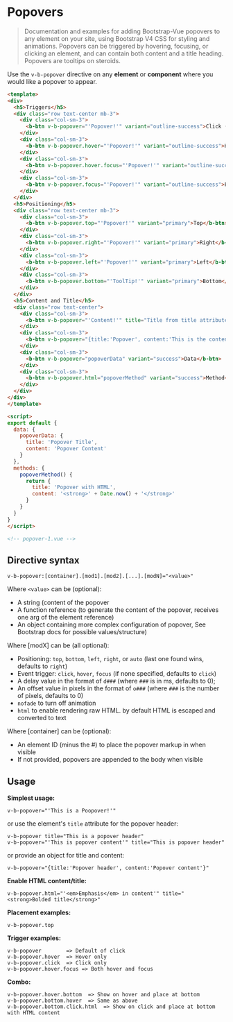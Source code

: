 # Popovers

> Documentation and examples for adding Bootstrap-Vue popovers to any element on your site,
using Bootstrap V4 CSS for styling and animations. Popovers can be triggered by hovering,
focusing, or clicking an element, and can contain both content and a title heading.
Popovers are tooltips on steroids.

Use the `v-b-popover` directive on any **element** or **component** where you would
like a popover to appear.

```html
<template>
<div>
  <h5>Triggers</h5>
  <div class="row text-center mb-3">
    <div class="col-sm-3">
      <b-btn v-b-popover="'Popover!'" variant="outline-success">Click (default)</b-btn>
    </div>
    <div class="col-sm-3">
      <b-btn v-b-popover.hover="'Popover!'" variant="outline-success">Hover</b-btn>
    </div>
    <div class="col-sm-3">
      <b-btn v-b-popover.hover.focus="'Popover!'" variant="outline-success">Hover + Focus</b-btn>
    </div>
    <div class="col-sm-3">
      <b-btn v-b-popover.focus="'Popover!'" variant="outline-success">Focus</b-btn>
    </div>
  </div>
  <h5>Positioning</h5>
  <div class="row text-center mb-3">
    <div class="col-sm-3">
      <b-btn v-b-popover.top="'Popover!'" variant="primary">Top</b-btn>
    </div>
    <div class="col-sm-3">
      <b-btn v-b-popover.right="'Popover!'" variant="primary">Right</b-btn>
    </div>
    <div class="col-sm-3">
      <b-btn v-b-popover.left="'Popover!'" variant="primary">Left</b-btn>
    </div>
    <div class="col-sm-3">
      <b-btn v-b-popover.bottom="'ToolTip!'" variant="primary">Bottom</b-btn>
    </div>
  </div>
  <h5>Content and Title</h5>
  <div class="row text-center">
    <div class="col-sm-3">
      <b-btn v-b-popover="'Content!'" title="Title from title attributee" variant="success">Title + Content</b-btn>
    </div>
    <div class="col-sm-3">
      <b-btn v-b-popover="{title:'Popover', content:'This is the content of popover'}" variant="success">Object</b-btn>
    </div>
    <div class="col-sm-3">
      <b-btn v-b-popover="popoverData" variant="success">Data</b-btn>
    </div>
    <div class="col-sm-3">
      <b-btn v-b-popover.html="popoverMethod" variant="success">Method</b-btn>
    </div>
  </div>
</div>
</template>

<script>
export default {
  data: {
    popoverData: {
      title: 'Popover Title',
      content: 'Popover Content'
    }
  },
  methods: {
    popoverMethod() {
      return {
        title: 'Popover with HTML',
        content: '<strong>' + Date.now() + '</strong>'
      }
    }
  }
}
</script>

<!-- popover-1.vue -->
```

## Directive syntax
```
v-b-popover:[container].[mod1].[mod2].[...].[modN]="<value>"
```
Where `<value>` can be (optional):
 - A string (content of the popover
 - A function reference (to generate the content of the popover, receives one arg of the element reference)
 - An object containing more complex configuration of popover, See Bootstrap docs for possible values/structure)

Where [modX] can be (all optional):
 - Positioning: `top`, `bottom`, `left`, `right`, or `auto` (last one found wins, defaults to `right`)
 - Event trigger: `click`, `hover`, `focus` (if none specified, defaults to `click`)
 - A delay value in the format of `d###` (where `###` is in ms, defaults to 0);
 - An offset value in pixels in the format of `o###` (where `###` is the number of pixels, defaults to 0)
 - `nofade` to turn off animation
 - `html` to enable rendering raw HTML. by default HTML is escaped and converted to text

Where [container] can be (optional):
 - An element ID (minus the #) to place the popover markup in when visible
 - If not provided, popovers are appended to the body when visible

## Usage
**Simplest usage:**
```
v-b-popover="'This is a Poopover!'"
```
or use the element's `title` attribute for the popover header:
```
v-b-popover title="This is a popover header"
v-b-popover="'This is popover content'" title="This is popover header"
```
or provide an object for title and content:
```
v-b-popover="{title:'Popover header', content:'Popover content'}"
```
**Enable HTML content/title:**
```
v-b-popover.html="'<em>Emphasis</em> in content'" title="<strong>Bolded title</strong>"
```

**Placement examples:**
```
v-b-popover.top
```
**Trigger examples:**
```
v-b-popover        => Default of click
v-b-popover.hover  => Hover only
v-b-popover.click  => Click only
v-b-popover.hover.focus => Both hover and focus
```

**Combo:**
```
v-b-popover.hover.bottom  => Show on hover and place at bottom
v-b-popover.bottom.hover  => Same as above
v-b-popover.bottom.click.html  => Show on click and place at bottom with HTML content
```

